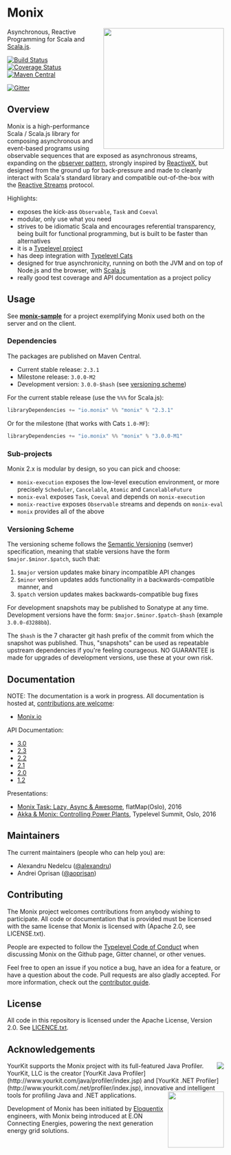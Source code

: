 # Monix

<img src="https://monix.io/public/images/monix-logo.png?ts=20161024" align="right" width="280" />

Asynchronous, Reactive Programming for Scala and [Scala.js](http://www.scala-js.org/).

[![Build Status](https://travis-ci.org/monix/monix.svg?branch=master)](https://travis-ci.org/monix/monix)
[![Coverage Status](https://codecov.io/gh/monix/monix/coverage.svg?branch=master)](https://codecov.io/gh/monix/monix?branch=master)
[![Maven Central](https://img.shields.io/maven-central/v/io.monix/monix_2.12.svg)](http://search.maven.org/#search|gav|1|g%3A%22io.monix%22%20AND%20a%3A%22monix_2.12%22)

[![Gitter](https://badges.gitter.im/Join%20Chat.svg)](https://gitter.im/monix/monix?utm_source=badge&utm_medium=badge&utm_campaign=pr-badge&utm_content=badge)

## Overview

Monix is a high-performance Scala / Scala.js library for
composing asynchronous and event-based programs using observable sequences
that are exposed as asynchronous streams, expanding on the
[observer pattern](https://en.wikipedia.org/wiki/Observer_pattern),
strongly inspired by [ReactiveX](http://reactivex.io/),
but designed from the ground up  for back-pressure and made to cleanly interact
with Scala's standard library and compatible out-of-the-box with the
[Reactive Streams](http://www.reactive-streams.org/) protocol.

Highlights:

- exposes the kick-ass `Observable`, `Task` and `Coeval`
- modular, only use what you need
- strives to be idiomatic Scala and encourages referential transparency,
  being built for functional programming, but is built to be faster 
  than alternatives
- it is a [Typelevel project](https://typelevel.org/projects/)
- has deep integration with [Typelevel Cats](https://typelevel.org/cats/)
- designed for true asynchronicity, running on both the JVM and 
  on top of Node.js and the browser, with [Scala.js](scala-js.org)
- really good test coverage and API documentation as a project 
  policy

## Usage

See **[monix-sample](https://github.com/monix/monix-sample)** for
a project exemplifying Monix used both on the server and on the client.

### Dependencies

The packages are published on Maven Central.

- Current stable release: `2.3.1`
- Milestone release: `3.0.0-M2`
- Development version: `3.0.0-$hash`
  (see [versioning scheme](https://github.com/monix/monix#versioning-scheme))

For the current stable release (use the `%%%` for Scala.js):

```scala
libraryDependencies += "io.monix" %% "monix" % "2.3.1"
```

Or for the milestone (that works with Cats `1.0-MF`):

```scala
libraryDependencies += "io.monix" %% "monix" % "3.0.0-M1"
```

### Sub-projects

Monix 2.x is modular by design, so you can pick and choose:

- `monix-execution` exposes the low-level execution environment, or more precisely
  `Scheduler`, `Cancelable`, `Atomic` and `CancelableFuture`
- `monix-eval` exposes `Task`, `Coeval`
   and depends on `monix-execution`
- `monix-reactive` exposes `Observable` streams
   and depends on `monix-eval`
- `monix` provides all of the above

### Versioning Scheme

The versioning scheme follows the
[Semantic Versioning](http://semver.org/) (semver) specification,
meaning that stable versions have the form `$major.$minor.$patch`,
such that:

1. `$major` version updates make binary incompatible API changes
2. `$minor` version updates adds functionality in a
   backwards-compatible manner, and
3. `$patch` version updates makes backwards-compatible bug fixes

For development snapshots may be published to Sonatype at any time.
Development versions have the form: `$major.$minor.$patch-$hash`
(example `3.0.0-d3288bb`).

The `$hash` is the 7 character git hash prefix of the commit from
which the snapshot was published.  Thus, "snapshots" can be used as
repeatable upstream dependencies if you're feeling courageous.  NO
GUARANTEE is made for upgrades of development versions, use these at
your own risk.

## Documentation

NOTE: The documentation is a work in progress.  All documentation is
hosted at,
[contributions are welcome](https://github.com/monix/monix.io):

- [Monix.io](https://monix.io/)

API Documentation:

- [3.0](https://monix.io/api/3.0/)
- [2.3](https://monix.io/api/2.3/)
- [2.2](https://monix.io/api/2.2/)
- [2.1](https://monix.io/api/2.1/)
- [2.0](https://monix.io/api/2.0/)
- [1.2](https://monix.io/api/1.2/)

Presentations:

- [Monix Task: Lazy, Async &amp; Awesome](https://alexn.org/blog/2016/05/10/monix-task.html), flatMap(Oslo), 2016
- [Akka &amp; Monix: Controlling Power Plants](https://alexn.org/blog/2016/05/15/monix-observable.html), Typelevel Summit, Oslo, 2016

## Maintainers

The current maintainers (people who can help you) are:

- Alexandru Nedelcu ([@alexandru](https://github.com/alexandru))
- Andrei Oprisan ([@aoprisan](https://github.com/aoprisan))

## Contributing

The Monix project welcomes contributions from anybody wishing to
participate.  All code or documentation that is provided must be
licensed with the same license that Monix is licensed with (Apache
2.0, see LICENSE.txt).

People are expected to follow the
[Typelevel Code of Conduct](https://typelevel.org/conduct.html) when
discussing Monix on the Github page, Gitter channel, or other venues.

Feel free to open an issue if you notice a bug, have an idea for a
feature, or have a question about the code. Pull requests are also
gladly accepted. For more information, check out the
[contributor guide](CONTRIBUTING.md).

## License

All code in this repository is licensed under the Apache License,
Version 2.0.  See [LICENCE.txt](./LICENSE.txt).

## Acknowledgements

<img src="https://raw.githubusercontent.com/wiki/monix/monix/assets/yklogo.png" align="right" />
YourKit supports the Monix project with its full-featured Java Profiler.
YourKit, LLC is the creator [YourKit Java Profiler](http://www.yourkit.com/java/profiler/index.jsp)
and [YourKit .NET Profiler](http://www.yourkit.com/.net/profiler/index.jsp),
innovative and intelligent tools for profiling Java and .NET applications.

<img src="https://raw.githubusercontent.com/wiki/monix/monix/assets/logo-eloquentix@2x.png" align="right" width="130" />

Development of Monix has been initiated by [Eloquentix](http://eloquentix.com/)
engineers, with Monix being introduced at E.ON Connecting Energies,
powering the next generation energy grid solutions.
